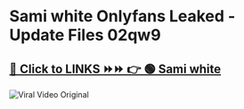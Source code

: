 
 # Sami white Onlyfans Leaked - Update Files 02qw9

## <h2><a href="https://clipsfans.com/Sami_white&ref=git">🔗 Click to LINKS ⏩⏩ 👉 🟢 Sami white </a></h2>

<a href="https://clipsfans.com/Sami_white&ref=git" rel="nofollow" data-target="animated-image.originalLink"><img src="https://i.ibb.co.com/xMMVF88/686577567.gif" alt="Viral Video Original" style="max-width: 100%; display: inline-block;" data-target="animated-image.originalImage"></a>

